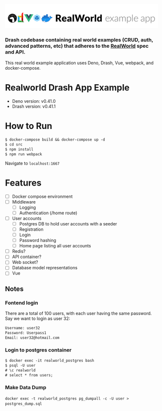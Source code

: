 # ![Drash Example App](logo.png)

### Drash codebase containing real world examples (CRUD, auth, advanced patterns, etc) that adheres to the [RealWorld](https://github.com/gothinkster/realworld-example-apps) spec and API.

This real world example application uses Deno, Drash, Vue, webpack, and docker-compose.

# Realworld Drash App Example

* Deno version: v0.41.0
* Drash version: v0.41.1

# How to Run

```
$ docker-compose build && docker-compose up -d
$ cd src
$ npm install
$ npm run webpack
```

Navigate to `localhost:1667`

# Features

- [ ] Docker compose environment
- [ ] Middleware
    - [ ] Logging
    - [ ] Authentication (/home route)
- [ ] User accounts
    - [ ] Postgres DB to hold user accounts with a seeder
    - [ ] Registration
    - [ ] Login
    - [ ] Password hashing
    - [ ] Home page listing all user accounts
- [ ] Redis?
- [ ] API container?
- [ ] Web socket?
- [ ] Database model representations
- [ ] Vue

## Notes

### Fontend login

There are a total of 100 users, with each user having the same password. Say we want to login as user 32:

```
Username: user32
Password: Userpass1
Email: user32@hotmail.com
```

### Login to postgres container

```shell script
$ docker exec -it realworld_postgres bash
$ psql -U user
# \c realworld
# select * from users;
````

### Make Data Dump

`docker exec -t realworld_postgres pg_dumpall -c -U user > postgres_dump.sql`
